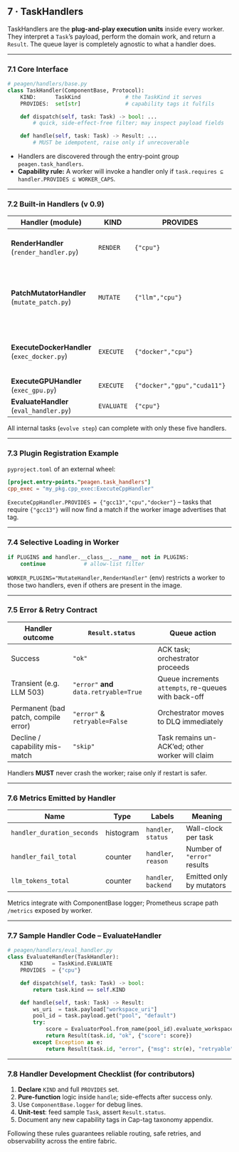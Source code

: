 ## 7 · TaskHandlers

TaskHandlers are the **plug-and-play execution units** inside every worker.
They interpret a `Task`’s payload, perform the domain work, and return a
`Result`.  The queue layer is completely agnostic to what a handler does.

---

### 7.1  Core Interface

```python
# peagen/handlers/base.py
class TaskHandler(ComponentBase, Protocol):
    KIND:      TaskKind              # the TaskKind it serves
    PROVIDES:  set[str]              # capability tags it fulfils

    def dispatch(self, task: Task) -> bool: ...
        # quick, side-effect-free filter; may inspect payload fields

    def handle(self, task: Task) -> Result: ...
        # MUST be idempotent, raise only if unrecoverable
```

* Handlers are discovered through the entry-point group
  `peagen.task_handlers`.
* **Capability rule:** A worker will invoke a handler only if
  `task.requires ⊆ handler.PROVIDES ⊆ WORKER_CAPS`.

---

### 7.2  Built-in Handlers (v 0.9)

| Handler (module)                            | KIND       | PROVIDES                    | Key Responsibilities                                                                                             |
| ------------------------------------------- | ---------- | --------------------------- | ---------------------------------------------------------------------------------------------------------------- |
| **RenderHandler** (`render_handler.py`)     | `RENDER`   | `{"cpu"}`                   | • Jinja render / file write<br>• Deterministic, no LLM                                                           |
| **PatchMutatorHandler** (`mutate_patch.py`) | `MUTATE`   | `{"llm","cpu"}`             | • Build evolve-prompt via `PromptSampler`<br>• Call `LLMEnsemble.generate`<br>• Apply diff, emit **ExecuteTask** |
| **ExecuteDockerHandler** (`exec_docker.py`) | `EXECUTE`  | `{"docker","cpu"}`          | • Bind-mount child\_src into eval image<br>• Capture speed & memory JSON                                         |
| **ExecuteGPUHandler** (`exec_gpu.py`)       | `EXECUTE`  | `{"docker","gpu","cuda11"}` | • Same as CPU but passes `--gpus 1`                                                                              |
| **EvaluateHandler** (`eval_handler.py`)     | `EVALUATE` | `{"cpu"}`                   | • Run `EvaluatorPool`, compute score                                                                             |

All internal tasks (`evolve step`) can complete with only these five handlers.

---

### 7.3  Plugin Registration Example

`pyproject.toml` of an external wheel:

```toml
[project.entry-points."peagen.task_handlers"]
cpp_exec = "my_pkg.cpp_exec:ExecuteCppHandler"
```

`ExecuteCppHandler.PROVIDES = {"gcc13","cpu","docker"}` – tasks that require
`{"gcc13"}` will now find a match if the worker image advertises that tag.

---

### 7.4  Selective Loading in Worker

```python
if PLUGINS and handler.__class__.__name__ not in PLUGINS:
    continue            # allow-list filter
```

`WORKER_PLUGINS="MutateHandler,RenderHandler"` (env) restricts a worker to
those two handlers, even if others are present in the image.

---

### 7.5  Error & Retry Contract

| Handler outcome                      | `Result.status`                         | Queue action                                         |
| ------------------------------------ | --------------------------------------- | ---------------------------------------------------- |
| Success                              | `"ok"`                                  | ACK task; orchestrator proceeds                      |
| Transient (e.g. LLM 503)             | `"error"` **and** `data.retryable=True` | Queue increments `attempts`, re-queues with back-off |
| Permanent (bad patch, compile error) | `"error"` & `retryable=False`           | Orchestrator moves to DLQ immediately                |
| Decline / capability mis-match       | `"skip"`                                | Task remains un-ACK’ed; other worker will claim      |

Handlers **MUST** never crash the worker; raise only if restart is safer.

---

### 7.6  Metrics Emitted by Handler

| Name                       | Type      | Labels               | Meaning                     |
| -------------------------- | --------- | -------------------- | --------------------------- |
| `handler_duration_seconds` | histogram | `handler`, `status`  | Wall-clock per task         |
| `handler_fail_total`       | counter   | `handler`, `reason`  | Number of `"error"` results |
| `llm_tokens_total`         | counter   | `handler`, `backend` | Emitted only by mutators    |

Metrics integrate with ComponentBase logger; Prometheus scrape path
`/metrics` exposed by worker.

---

### 7.7  Sample Handler Code – EvaluateHandler

```python
# peagen/handlers/eval_handler.py
class EvaluateHandler(TaskHandler):
    KIND      = TaskKind.EVALUATE
    PROVIDES  = {"cpu"}

    def dispatch(self, task: Task) -> bool:
        return task.kind == self.KIND

    def handle(self, task: Task) -> Result:
        ws_uri  = task.payload["workspace_uri"]
        pool_id = task.payload.get("pool", "default")
        try:
            score = EvaluatorPool.from_name(pool_id).evaluate_workspace(ws_uri)
            return Result(task.id, "ok", {"score": score})
        except Exception as e:
            return Result(task.id, "error", {"msg": str(e), "retryable": False})
```

---

### 7.8  Handler Development Checklist (for contributors)

1. **Declare** `KIND` and full `PROVIDES` set.
2. **Pure-function** logic inside `handle`; side-effects after success only.
3. Use `ComponentBase.logger` for debug lines.
4. **Unit-test**: feed sample `Task`, assert `Result.status`.
5. Document any new capability tags in Cap-tag taxonomy appendix.

Following these rules guarantees reliable routing, safe retries, and observability across the entire fabric.

